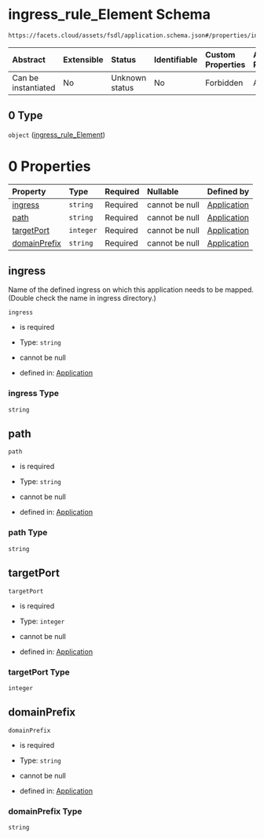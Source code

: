# ingress_rule_Element Schema

```txt
https://facets.cloud/assets/fsdl/application.schema.json#/properties/ingress_rules/items/0
```



| Abstract            | Extensible | Status         | Identifiable | Custom Properties | Additional Properties | Access Restrictions | Defined In                                                                        |
| :------------------ | :--------- | :------------- | :----------- | :---------------- | :-------------------- | :------------------ | :-------------------------------------------------------------------------------- |
| Can be instantiated | No         | Unknown status | No           | Forbidden         | Allowed               | none                | [application.schema.json*](../out/application.schema.json "open original schema") |

## 0 Type

`object` ([ingress_rule_Element](application-properties-ingress_rules-items-ingress_rule_element.md))

# 0 Properties

| Property                      | Type      | Required | Nullable       | Defined by                                                                                                                                                                                                                     |
| :---------------------------- | :-------- | :------- | :------------- | :----------------------------------------------------------------------------------------------------------------------------------------------------------------------------------------------------------------------------- |
| [ingress](#ingress)           | `string`  | Required | cannot be null | [Application](application-properties-ingress_rules-items-ingress_rule_element-properties-ingress.md "https://facets.cloud/assets/fsdl/application.schema.json#/properties/ingress_rules/items/0/properties/ingress")           |
| [path](#path)                 | `string`  | Required | cannot be null | [Application](application-properties-ingress_rules-items-ingress_rule_element-properties-path.md "https://facets.cloud/assets/fsdl/application.schema.json#/properties/ingress_rules/items/0/properties/path")                 |
| [targetPort](#targetport)     | `integer` | Required | cannot be null | [Application](application-properties-ingress_rules-items-ingress_rule_element-properties-targetport.md "https://facets.cloud/assets/fsdl/application.schema.json#/properties/ingress_rules/items/0/properties/targetPort")     |
| [domainPrefix](#domainprefix) | `string`  | Required | cannot be null | [Application](application-properties-ingress_rules-items-ingress_rule_element-properties-domainprefix.md "https://facets.cloud/assets/fsdl/application.schema.json#/properties/ingress_rules/items/0/properties/domainPrefix") |

## ingress

Name of the defined ingress on which this application needs to be mapped. (Double check the name in ingress directory.)

`ingress`

*   is required

*   Type: `string`

*   cannot be null

*   defined in: [Application](application-properties-ingress_rules-items-ingress_rule_element-properties-ingress.md "https://facets.cloud/assets/fsdl/application.schema.json#/properties/ingress_rules/items/0/properties/ingress")

### ingress Type

`string`

## path



`path`

*   is required

*   Type: `string`

*   cannot be null

*   defined in: [Application](application-properties-ingress_rules-items-ingress_rule_element-properties-path.md "https://facets.cloud/assets/fsdl/application.schema.json#/properties/ingress_rules/items/0/properties/path")

### path Type

`string`

## targetPort



`targetPort`

*   is required

*   Type: `integer`

*   cannot be null

*   defined in: [Application](application-properties-ingress_rules-items-ingress_rule_element-properties-targetport.md "https://facets.cloud/assets/fsdl/application.schema.json#/properties/ingress_rules/items/0/properties/targetPort")

### targetPort Type

`integer`

## domainPrefix



`domainPrefix`

*   is required

*   Type: `string`

*   cannot be null

*   defined in: [Application](application-properties-ingress_rules-items-ingress_rule_element-properties-domainprefix.md "https://facets.cloud/assets/fsdl/application.schema.json#/properties/ingress_rules/items/0/properties/domainPrefix")

### domainPrefix Type

`string`
